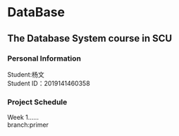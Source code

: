# DataBase
## The Database System course in SCU
### Personal Information  
Student:杨文  
Student ID：2019141460358  
### Project Schedule 
Week 1......  
branch:primer
 



